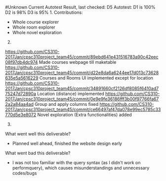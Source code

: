 #Unknown Current Autotest Result, last checked:
D5 Autotest: 
D1 is 100%
D2 is 98% 
D3 is 95%
1.
Contributions:
- Whole course explorer
- Whole room explorer
- Whole novel exploration


2.
https://github.com/CS310-2017Jan/cpsc310project_team45/commit/89ebd641e431516783a90c42eec08f97db4dc974 Made courses webpage till maketable
https://github.com/CS310-2017Jan/cpsc310project_team45/commit/d22e8da6a6244ee17d013c73628635e5a5616229 Courses and Rooms UI implemented except for location
https://github.com/CS310-2017Jan/cpsc310project_team45/commit/34891660cf2126df8085f6410ad775247d72890a Location (distance) implemented
https://github.com/CS310-2017Jan/cpsc310project_team45/commit/0e9e9fe36186fff3b00f97766fa672a2a84aa4ad Group and apply columns fixed
https://github.com/CS310-2017Jan/cpsc310project_team45/commit/ce66497af47da078e99ec5785c33770d5e3e8072 Novel exploration (Extra functionalities) added


3.
What went well this deliverable?
- Planned well ahead, finished the website design early

What went bad this deliverable?
- I was not too familiar with the query syntax (as I didn't work on performquery), which causes misunderstandings and unnecessary codes/bugs
